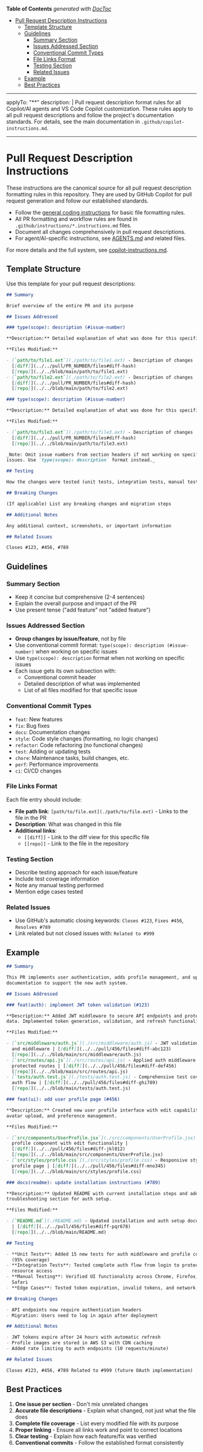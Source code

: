 <!-- START doctoc generated TOC please keep comment here to allow auto update -->
<!-- DON'T EDIT THIS SECTION, INSTEAD RE-RUN doctoc TO UPDATE -->
**Table of Contents**  *generated with [DocToc](https://github.com/thlorenz/doctoc)*

- [Pull Request Description Instructions](#pull-request-description-instructions)
  - [Template Structure](#template-structure)
  - [Guidelines](#guidelines)
    - [Summary Section](#summary-section)
    - [Issues Addressed Section](#issues-addressed-section)
    - [Conventional Commit Types](#conventional-commit-types)
    - [File Links Format](#file-links-format)
    - [Testing Section](#testing-section)
    - [Related Issues](#related-issues)
  - [Example](#example)
  - [Best Practices](#best-practices)

<!-- END doctoc generated TOC please keep comment here to allow auto update -->

<!-- file: .github/instructions/pull-request-descriptions.instructions.md -->
<!-- version: 1.2.1 -->
<!-- guid: pr2d3567-e89b-12d3-a456-426614174000 -->
<!-- DO NOT EDIT: This file is managed centrally in ghcommon repository -->
<!-- To update: Create an issue/PR in jdfalk/ghcommon -->

<!-- prettier-ignore-start -->
<!-- markdownlint-disable -->
---

applyTo: "\*\*"
description: |
Pull request description format rules for all Copilot/AI agents and VS Code Copilot customization. These rules apply to all pull request descriptions and follow the project's documentation standards. For details, see the main documentation in `.github/copilot-instructions.md`.

---
<!-- markdownlint-enable -->
<!-- prettier-ignore-end -->

# Pull Request Description Instructions

These instructions are the canonical source for all pull request description
formatting rules in this repository. They are used by GitHub Copilot for pull
request generation and follow our established standards.

- Follow the [general coding instructions](general-coding.instructions.md) for
  basic file formatting rules.
- All PR formatting and workflow rules are found in
  `.github/instructions/*.instructions.md` files.
- Document all changes comprehensively in pull request descriptions.
- For agent/AI-specific instructions, see [AGENTS.md](../AGENTS.md) and related
  files.

For more details and the full system, see
[copilot-instructions.md](../copilot-instructions.md).

## Template Structure

Use this template for your pull request descriptions:

```markdown
## Summary

Brief overview of the entire PR and its purpose

## Issues Addressed

### type(scope): description (#issue-number)

**Description:** Detailed explanation of what was done for this specific issue

**Files Modified:**

- [`path/to/file1.ext`](./path/to/file1.ext) - Description of changes |
  [[diff]](../../pull/PR_NUMBER/files#diff-hash)
  [[repo]](../../blob/main/path/to/file1.ext)
- [`path/to/file2.ext`](./path/to/file2.ext) - Description of changes |
  [[diff]](../../pull/PR_NUMBER/files#diff-hash)
  [[repo]](../../blob/main/path/to/file2.ext)

### type(scope): description (#issue-number)

**Description:** Detailed explanation of what was done for this specific issue

**Files Modified:**

- [`path/to/file3.ext`](./path/to/file3.ext) - Description of changes |
  [[diff]](../../pull/PR_NUMBER/files#diff-hash)
  [[repo]](../../blob/main/path/to/file3.ext)

_Note: Omit issue numbers from section headers if not working on specific
issues. Use `type(scope): description` format instead._

## Testing

How the changes were tested (unit tests, integration tests, manual testing)

## Breaking Changes

(If applicable) List any breaking changes and migration steps

## Additional Notes

Any additional context, screenshots, or important information

## Related Issues

Closes #123, #456, #789
```

## Guidelines

### Summary Section

- Keep it concise but comprehensive (2-4 sentences)
- Explain the overall purpose and impact of the PR
- Use present tense ("add feature" not "added feature")

### Issues Addressed Section

- **Group changes by issue/feature**, not by file
- Use conventional commit format: `type(scope): description (#issue-number)`
  when working on specific issues
- Use `type(scope): description` format when not working on specific issues
- Each issue gets its own subsection with:
  - Conventional commit header
  - Detailed description of what was implemented
  - List of all files modified for that specific issue

### Conventional Commit Types

- `feat`: New features
- `fix`: Bug fixes
- `docs`: Documentation changes
- `style`: Code style changes (formatting, no logic changes)
- `refactor`: Code refactoring (no functional changes)
- `test`: Adding or updating tests
- `chore`: Maintenance tasks, build changes, etc.
- `perf`: Performance improvements
- `ci`: CI/CD changes

### File Links Format

Each file entry should include:

- **File path link**: `[path/to/file.ext](./path/to/file.ext)` - Links to the
  file in the PR
- **Description**: What was changed in this file
- **Additional links**:
  - `[[diff]]` - Link to the diff view for this specific file
  - `[[repo]]` - Link to the file in the repository

### Testing Section

- Describe testing approach for each issue/feature
- Include test coverage information
- Note any manual testing performed
- Mention edge cases tested

### Related Issues

- Use GitHub's automatic closing keywords: `Closes #123`, `Fixes #456`,
  `Resolves #789`
- Link related but not closed issues with: `Related to #999`

## Example

```markdown
## Summary

This PR implements user authentication, adds profile management, and updates
documentation to support the new auth system.

## Issues Addressed

### feat(auth): implement JWT token validation (#123)

**Description:** Added JWT middleware to secure API endpoints and protect user
data. Implemented token generation, validation, and refresh functionality.

**Files Modified:**

- [`src/middleware/auth.js`](./src/middleware/auth.js) - JWT validation logic
  and middleware | [[diff]](../../pull/456/files#diff-abc123)
  [[repo]](../../blob/main/src/middleware/auth.js)
- [`src/routes/api.js`](./src/routes/api.js) - Applied auth middleware to
  protected routes | [[diff]](../../pull/456/files#diff-def456)
  [[repo]](../../blob/main/src/routes/api.js)
- [`tests/auth.test.js`](./tests/auth.test.js) - Comprehensive test coverage for
  auth flow | [[diff]](../../pull/456/files#diff-ghi789)
  [[repo]](../../blob/main/tests/auth.test.js)

### feat(ui): add user profile page (#456)

**Description:** Created new user profile interface with edit capabilities,
avatar upload, and preference management.

**Files Modified:**

- [`src/components/UserProfile.jsx`](./src/components/UserProfile.jsx) - Main
  profile component with edit functionality |
  [[diff]](../../pull/456/files#diff-jkl012)
  [[repo]](../../blob/main/src/components/UserProfile.jsx)
- [`src/styles/profile.css`](./src/styles/profile.css) - Responsive styling for
  profile page | [[diff]](../../pull/456/files#diff-mno345)
  [[repo]](../../blob/main/src/styles/profile.css)

### docs(readme): update installation instructions (#789)

**Description:** Updated README with current installation steps and added
troubleshooting section for auth setup.

**Files Modified:**

- [`README.md`](./README.md) - Updated installation and auth setup documentation
  | [[diff]](../../pull/456/files#diff-pqr678)
  [[repo]](../../blob/main/README.md)

## Testing

- **Unit Tests**: Added 15 new tests for auth middleware and profile components
  (95% coverage)
- **Integration Tests**: Tested complete auth flow from login to protected
  resource access
- **Manual Testing**: Verified UI functionality across Chrome, Firefox, and
  Safari
- **Edge Cases**: Tested token expiration, invalid tokens, and network failures

## Breaking Changes

- API endpoints now require authentication headers
- Migration: Users need to log in again after deployment

## Additional Notes

- JWT tokens expire after 24 hours with automatic refresh
- Profile images are stored in AWS S3 with CDN caching
- Added rate limiting to auth endpoints (10 requests/minute)

## Related Issues

Closes #123, #456, #789 Related to #999 (future OAuth implementation)
```

## Best Practices

1. **One issue per section** - Don't mix unrelated changes
2. **Accurate file descriptions** - Explain what changed, not just what the file
   does
3. **Complete file coverage** - List every modified file with its purpose
4. **Proper linking** - Ensure all links work and point to correct locations
5. **Clear testing** - Explain how each feature/fix was verified
6. **Conventional commits** - Follow the established format consistently
